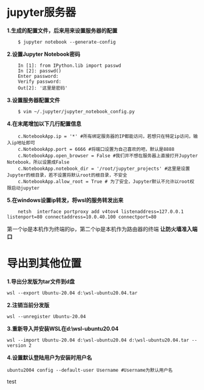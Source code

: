 # jupyter服务器
 **1.生成的配置文件，后来用来设置服务器的配置**
```
    $ jupyter notebook --generate-config
```
 **2.设置Jupyter Notebook密码**
```
    In [1]: from IPython.lib import passwd
    In [2]: passwd()
    Enter password:
    Verify password:
    Out[2]: '这里是密码'
```    
 **3.设置服务器配置文件**
```
    $ vim ~/.jupyter/jupyter_notebook_config.py
```   
 **4.在末尾增加以下几行配置信息**
```
    c.NotebookApp.ip = '*' #所有绑定服务器的IP都能访问，若想只在特定ip访问，输入ip地址即可
    c.NotebookApp.port = 6666 #将端口设置为自己喜欢的吧，默认是8888
    c.NotebookApp.open_browser = False #我们并不想在服务器上直接打开Jupyter Notebook，所以设置成False
    c.NotebookApp.notebook_dir = '/root/jupyter_projects' #这里是设置Jupyter的根目录，若不设置将默认root的根目录，不安全
    c.NotebookApp.allow_root = True # 为了安全，Jupyter默认不允许以root权限启动jupyter
```   
 **5.在windows设置ip转发，将wsl的服务转发出来**
```
    netsh  interface portproxy add v4tov4 listenaddress=127.0.0.1 listenport=80 connectaddress=10.0.40.100 connectport=80
```   
第一个ip是本机作为终端的ip，第二个ip是本机作为路由器的终端 **让防火墙准入端口**
# 导出到其他位置
 **1.导出分发版为tar文件到d盘**
```
wsl --export Ubuntu-20.04 d:\wsl-ubuntu20.04.tar
```
 **2.注销当前分发版**
```
wsl --unregister Ubuntu-20.04
```
 **3.重新导入并安装WSL在d:\wsl-ubuntu20.04**
```
wsl --import Ubuntu-20.04 d:\wsl-ubuntu20.04 d:\wsl-ubuntu20.04.tar --version 2
```
 **4.设置默认登陆用户为安装时用户名**
```
ubuntu2004 config --default-user Username #Username为默认用户名
```
test
